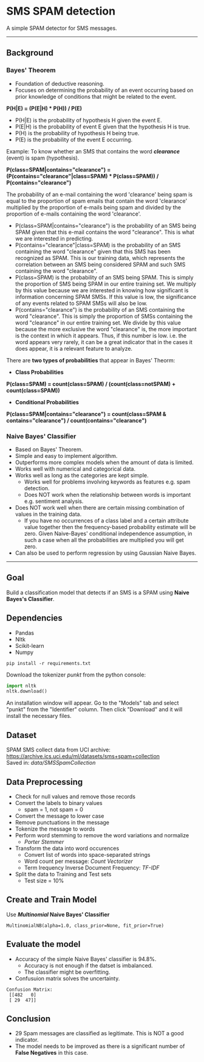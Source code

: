 # SMS SPAM detection

A simple SPAM detector for SMS messages.

---

## Background

### Bayes' Theorem

* Foundation of deductive reasoning.
* Focuses on determining the probability of an event occurring based on prior knowledge of conditions that might be related to the event.

**P(H|E) = (P(E|H) * P(H)) / P(E)**

* P(H|E) is the probability of hypothesis H given the event E.
* P(E|H) is the probability of event E given that the hypothesis H is true.
* P(H) is the probability of hypothesis H being true.
* P(E) is the probability of the event E occurring.

Example: To know whether an SMS that contains the word ***clearance*** (event) is spam (hypothesis).  

**P(class=SPAM|contains="clearance") = (P(contains="clearance"|class=SPAM) * P(class=SPAM)) / P(contains="clearance")**

The probability of an e-mail containing the word 'clearance' being spam is equal to the proportion of spam emails that contain the word 'clearance' multiplied by the proportion of e-mails being spam and divided by the proportion of e-mails containing the word 'clearance'.

* P(class=SPAM|contains="clearance") is the probability of an SMS being SPAM given that this e-mail contains the word "clearance". This is what we are interested in predicting.
* P(contains="clearance"|class=SPAM) is the probability of an SMS containing the word "clearance" given that this SMS has been recognized as SPAM. This is our training data, which represents the correlation between an SMS being considered SPAM and such SMS containing the word "clearance".
* P(class=SPAM) is the probability of an SMS being SPAM. This is simply the proportion of SMS being SPAM in our entire training set. We multiply by this value because we are interested in knowing how significant is information concerning SPAM SMSs. If this value is low, the significance of any events related to SPAM SMSs will also be low.
* P(contains="clearance") is the probability of an SMS containing the word "clearance". This is simply the proportion of SMSs containing the word "clearance" in our entire training set. We divide by this value because the more exclusive the word "clearance" is, the more important is the context in which it appears. Thus, if this number is low. i.e. the word appears very rarely, it can be a great indicator that in the cases it does appear, it is a relevant feature to analyze.

There are **two types of probabilities** that appear in Bayes' Theorm:

* **Class Probabilities**

**P(class=SPAM) = count(class=SPAM) / (count(class=notSPAM) + count(class=SPAM))**

* **Conditional Probabilities**

**P(class=SPAM|contains="clearance") = count(class=SPAM & contains="clearance") / count(contains="clearance")**

### Naive Bayes' Classifier

* Based on Bayes' Theorem.
* Simple and easy to implement algorithm.
* Outperforms more complex models when the amount of data is limited.
* Works well with numerical and categorical data.
* Works well as long as the categories are kept simple.
  * Works well for problems involving keywords as features e.g. spam detection.
  * Does NOT work when the relationship between words is important e.g. sentiment analysis.  
* Does NOT work well when there are certain missing combination of values in the training data.
  * If you have no occurrences of a class label and a certain attribute value together then the frequency-based probability estimate will be zero. Given Naive-Bayes' conditional independence assumption, in such a case when all the probabilities are multiplied you will get zero.
* Can also be used to perform regression by using Gaussian Naive Bayes.  

---

## Goal 

Build a classification model that detects if an SMS is a SPAM using **Naive Bayes's Classifier**.

## Dependencies

* Pandas
* Nltk
* Scikit-learn
* Numpy

`pip install -r requirements.txt`

Download the tokenizer *punkt* from the python console:

```python
import nltk
nltk.download()
```

An installation window will appear. Go to the "Models" tab and select "punkt" from the "Identifier" column. Then click "Download" and it will install the necessary files.

## Dataset

SPAM SMS collect data from UCI archive: https://archive.ics.uci.edu/ml/datasets/sms+spam+collection<br>
Saved in: *data/SMSSpamCollection*

## Data Preprocessing

* Check for null values and remove those records
* Convert the labels to binary values
  * spam = 1, not spam = 0
* Convert the message to lower case
* Remove punctuations in the message
* Tokenize the message to words
* Perform word stemming to remove the word variations and normalize
  * *Porter Stemmer*
* Transform the data into word occurences
  * Convert list of words into space-separated strings
  * Word count per message: *Count Vectorizer*
  * Term Irequency Inverse Document Frequency: *TF-IDF*
* Split the data to Training and Test sets
  * Test size = 10%

## Create and Train Model

Use ***Multinomial* Naive Bayes' Classifier**

`MultinomialNB(alpha=1.0, class_prior=None, fit_prior=True)`

## Evaluate the model

* Accuracy of the simple Naive Bayes' classifier is 94.8%.
  * Accuracy is not enough if the datset is imbalanced.
  * The classifier might be overfitting.
* Confusuion matrix solves the uncertainty.

```
Confusion Matrix:
 [[482   0]
 [ 29  47]]
```

## Conclusion

* 29 Spam messages are classified as legitimate. This is NOT a good indicator.
* The model needs to be improved as there is a significant number of **False Negatives** in this case.


